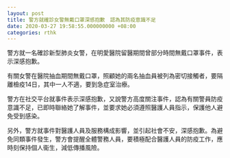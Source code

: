 ```yaml
---
layout: post
title: 警方就確診女警無戴口罩深感抱歉　認為其防疫意識不足
date: 2020-03-27 19:58:55.000000000 +08:00
categories: rthk
---
```


警方就一名確診新型肺炎女警，在明愛醫院留醫期間曾部分時間無戴口罩事件，表示深感抱歉。

有關女警在醫院抽血期間無戴口罩，照顧她的兩名抽血員被列為密切接觸者，要隔離檢疫14日，其中一人不適，要到急症室治療。

警方在社交平台就事件表示深感抱歉，又說警方高度關注事件，認為有關警員防疫意識不足，已即時聯絡她了解事件，並要求她必須遵照醫護人員指示，保護他人避免受到感染。

另外，警方就事件對醫護人員及服務構成影響，並引起社會不安，深感抱歉。為避免同類事件發生，警方會提醒全體警務人員，要積極配合醫護人員的防疫工作，應時刻保持個人衞生，減低傳播風險。
